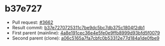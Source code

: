 # b37e727
- Pull request: [#3662](https://github.com/MarlinFirmware/Marlin/pull/3662)
- Result commit: [b37e7270725311c7be9dc5bc7db375c1804f2db1](https://github.com/MarlinFirmware/Marlin/commit/b37e7270725311c7be9dc5bc7db375c1804f2db1)
- First parent (mainline): [4a8e191cec36e4e5fe0e9ffb8999d93bfd5f0079](https://github.com/MarlinFirmware/Marlin/commit/4a8e191cec36e4e5fe0e9ffb8999d93bfd5f0079)
- Second parent (clone): [a06c5165a7fa7cbfc0b53312e77d184a1de0fbe9](https://github.com/MarlinFirmware/Marlin/commit/a06c5165a7fa7cbfc0b53312e77d184a1de0fbe9)
